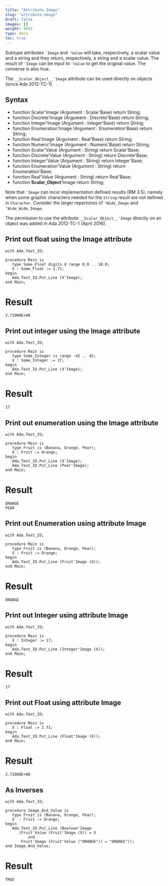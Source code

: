 ```yaml
---
title: "Attribute Image"
slug: "attribute-image"
draft: false
images: []
weight: 9943
type: docs
toc: true
---
```


Subtype attributes `'Image` and `'Value` will take, respectively, a scalar value and a string and they return, respectively, a string and a scalar value. The result of `'Image` can be input to `'Value` to get the original value. The converse is also true.


The `__Scalar_Object__'Image` attribute can be used directly on objects (since Ada 2012-TC-1).


## Syntax
- function Scalar'Image (Argument : Scalar'Base) return String;
- function Discrete'Image (Argument  : Discrete'Base) return String;
- function Integer'Image (Argument : Integer'Base) return String;
- function Enumeration'Image (Argument : Enumeration'Base) return String;
- function Real'Image (Argument : Real'Base) return String;
- function Numeric'Image (Argument : Numeric'Base) return String;
- function Scalar'Value (Argument : String) return Scalar'Base;
- function Discrete'Value (Argument : String) return Discrete'Base;
- function Integer'Value (Argument : String) return Integer'Base;
- function Enumeration'Value (Argument : String) return Enumeration'Base;
- function Real'Value (Argument : String) return Real'Base;
- function __Scalar_Object__'Image return String;


Note that `'Image` can incur implementation defined results (RM 3.5), namely when some graphic characters needed for the `String` result are not defined in `Character`. Consider the larger repertoires of `'Wide_Image` and `'Wide_Wide_Image`.

<!-- if version [eq Ada 2012(TC-1)] -->
The permission to use the attribute `__Scalar_Object__'Image` directly on an object was added in Ada 2012-TC-1 (April 2016).
<!-- end version if -->

## Print out float using the Image attribute
<!-- if version [eq Ada 2012(TC-1)] -->
    with Ada.Text_IO;
    
    procedure Main is
       type Some_Float digits 8 range 0.0 .. 10.0;
       X : Some_Float := 2.71;
    begin
       Ada.Text_IO.Put_Line (X'Image);
    end Main;
<!-- end version if -->
# Result

    2.71000E+00

## Print out integer using the Image attribute
<!-- if version [eq Ada 2012(TC-1)] -->

    with Ada.Text_IO;
    
    procedure Main is
       type Some_Integer is range -42 .. 42;
       X : Some_Integer := 17;
    begin
       Ada.Text_IO.Put_Line (X'Image);
    end Main;
<!-- end version if -->
# Result

    17

## Print out enumeration using the Image attribute
<!-- if version [eq Ada 2012(TC-1)] -->
    with Ada.Text_IO;
    
    procedure Main is
       type Fruit is (Banana, Orange, Pear);
       X : Fruit := Orange;
    begin
       Ada.Text_IO.Put_Line (X'Image);
       Ada.Text_IO.Put_Line (Pear'Image);
    end Main;
<!-- end version if -->
# Result

    ORANGE
    PEAR

## Print out Enumeration using attribute Image
    with Ada.Text_IO;
    
    procedure Main is
       type Fruit is (Banana, Orange, Pear);
       X : Fruit := Orange;
    begin
       Ada.Text_IO.Put_Line (Fruit'Image (X));
    end Main;

# Result

    ORANGE

## Print out Integer using attribute Image
    with Ada.Text_IO;
    
    procedure Main is
       X : Integer := 17;
    begin
       Ada.Text_IO.Put_Line (Integer'Image (X));
    end Main;

# Result

    17

## Print out Float using attribute Image
    with Ada.Text_IO;
    
    procedure Main is
       X : Float := 2.71;
    begin
       Ada.Text_IO.Put_Line (Float'Image (X));
    end Main;

# Result

    2.71000E+00

## As Inverses
<!-- language: lang-ada -->
    with Ada.Text_IO;

    procedure Image_And_Value is
       type Fruit is (Banana, Orange, Pear);
       X  : Fruit := Orange;
    begin
       Ada.Text_IO.Put_Line (Boolean'Image
          (Fruit'Value (Fruit'Image (X)) = X
              and
           Fruit'Image (Fruit'Value ("ORANGE")) = "ORANGE"));
    end Image_And_Value;

# Result

    TRUE



